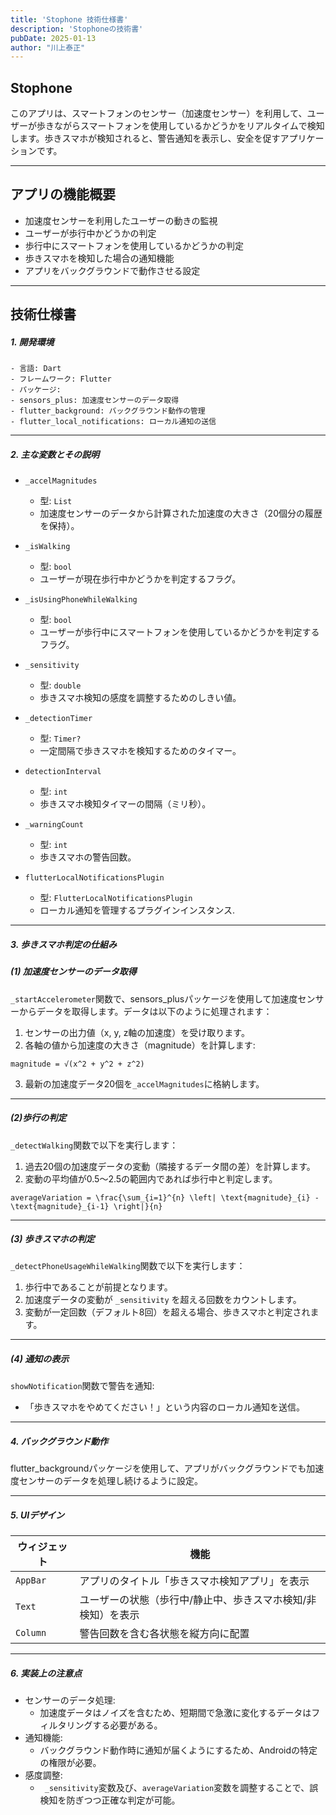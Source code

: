 ```yaml
---
title: 'Stophone 技術仕様書'
description: 'Stophoneの技術書'
pubDate: 2025-01-13
author: "川上泰正"
---
```


## Stophone

このアプリは、スマートフォンのセンサー（加速度センサー）を利用して、ユーザーが歩きながらスマートフォンを使用しているかどうかをリアルタイムで検知します。歩きスマホが検知されると、警告通知を表示し、安全を促すアプリケーションです。

---

## アプリの機能概要
- 加速度センサーを利用したユーザーの動きの監視
- ユーザーが歩行中かどうかの判定
- 歩行中にスマートフォンを使用しているかどうかの判定
- 歩きスマホを検知した場合の通知機能
- アプリをバックグラウンドで動作させる設定


---

## 技術仕様書

##### 1. 開発環境
	- 言語: Dart
	- フレームワーク: Flutter
	- パッケージ:
	- sensors_plus: 加速度センサーのデータ取得
	- flutter_background: バックグラウンド動作の管理
	- flutter_local_notifications: ローカル通知の送信

---

##### 2. 主な変数とその説明

- `_accelMagnitudes`
    - 型: `List`
    - 加速度センサーのデータから計算された加速度の大きさ（20個分の履歴を保持）。

- `_isWalking`
    - 型: `bool`
    - ユーザーが現在歩行中かどうかを判定するフラグ。

- `_isUsingPhoneWhileWalking`
    - 型: `bool`
    - ユーザーが歩行中にスマートフォンを使用しているかどうかを判定するフラグ。

- `_sensitivity`
    - 型: `double`
    - 歩きスマホ検知の感度を調整するためのしきい値。

- `_detectionTimer`
    - 型: `Timer?`
    - 一定間隔で歩きスマホを検知するためのタイマー。

- `detectionInterval`
    - 型: `int`
    - 歩きスマホ検知タイマーの間隔（ミリ秒）。

- `_warningCount`
    - 型: `int`
    - 歩きスマホの警告回数。

- `flutterLocalNotificationsPlugin`
    - 型: `FlutterLocalNotificationsPlugin`
    - ローカル通知を管理するプラグインインスタンス.

---

##### 3. 歩きスマホ判定の仕組み

##### (1) 加速度センサーのデータ取得

`_startAccelerometer`関数で、sensors_plusパッケージを使用して加速度センサーからデータを取得します。データは以下のように処理されます：

1. センサーの出力値（x, y, z軸の加速度）を受け取ります。
2. 各軸の値から加速度の大きさ（magnitude）を計算します:

```
magnitude = √(x^2 + y^2 + z^2)
```

3. 最新の加速度データ20個を`_accelMagnitudes`に格納します。

---

##### (2)歩行の判定

`_detectWalking`関数で以下を実行します：

1. 過去20個の加速度データの変動（隣接するデータ間の差）を計算します。
2. 変動の平均値が0.5〜2.5の範囲内であれば歩行中と判定します。

```
averageVariation = \frac{\sum_{i=1}^{n} \left| \text{magnitude}_{i} - \text{magnitude}_{i-1} \right|}{n}
```

---

##### (3) 歩きスマホの判定

`_detectPhoneUsageWhileWalking`関数で以下を実行します：

1. 歩行中であることが前提となります。
2. 加速度データの変動が `_sensitivity` を超える回数をカウントします。
3. 変動が一定回数（デフォルト8回）を超える場合、歩きスマホと判定されます。

---

##### (4) 通知の表示

`showNotification`関数で警告を通知:
- 「歩きスマホをやめてください！」という内容のローカル通知を送信。

---

##### 4. バックグラウンド動作

flutter_backgroundパッケージを使用して、アプリがバックグラウンドでも加速度センサーのデータを処理し続けるように設定。

---

##### 5. UIデザイン

|  ウィジェット    |    機能                                       |
|----------------|--------------------------------------------|
| `AppBar`      | アプリのタイトル「歩きスマホ検知アプリ」を表示 |
| `Text`        | ユーザーの状態（歩行中/静止中、歩きスマホ検知/非検知）を表示 |
| `Column`      | 警告回数を含む各状態を縦方向に配置             |


---

##### 6. 実装上の注意点
- センサーのデータ処理:
    - 加速度データはノイズを含むため、短期間で急激に変化するデータはフィルタリングする必要がある。
- 通知機能:
    - バックグラウンド動作時に通知が届くようにするため、Androidの特定の権限が必要。
- 感度調整:
    - ` _sensitivity`変数及び、`averageVariation`変数を調整することで、誤検知を防ぎつつ正確な判定が可能。